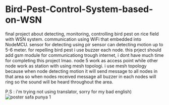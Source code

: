 # Bird-Pest-Control-System-based-on-WSN
final project about detecting, monitoring, controlling bird pest on rice field with WSN system. communication using WiFi that embedded into NodeMCU. sensor for detecting using pir sensor can detecting motion up to 5-6 meter. for repelling  bird pest i use buzzer each node.
this prject should add gsm module for communicationg trough internet, i dont have much time for completing this project lmao.
node 5 work as access point while other node work as station with using mesh topologi. i use mesh topology because when node detecting motion it will send message to all nodes in that area so when nodes received message all buzzer in each nodes will ring so the sound will be heard throughout the area. 

P.S : i'm trying not using translator, sorry for my bad english)
![poster safa punya 1](https://user-images.githubusercontent.com/17356265/52896223-2e00d380-31f7-11e9-827e-40bd2c62a8eb.jpg)
